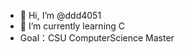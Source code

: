 - 👋 Hi, I’m @ddd4051
- 🌱 I’m currently learning C
- Goal：CSU ComputerScience Master

<!---
ddd4051/ddd4051 is a ✨ special ✨ repository because its `README.md` (this file) appears on your GitHub profile.
You can click the Preview link to take a look at your changes.
--->
